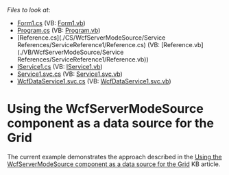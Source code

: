 <!-- default file list -->
*Files to look at*:

* [Form1.cs](./CS/WcfServerModeSource/Form1.cs) (VB: [Form1.vb](./VB/WcfServerModeSource/Form1.vb))
* [Program.cs](./CS/WcfServerModeSource/Program.cs) (VB: [Program.vb](./VB/WcfServerModeSource/Program.vb))
* [Reference.cs](./CS/WcfServerModeSource/Service References/ServiceReference1/Reference.cs) (VB: [Reference.vb](./VB/WcfServerModeSource/Service References/ServiceReference1/Reference.vb))
* [IService1.cs](./CS/WcfService1/IService1.cs) (VB: [IService1.vb](./VB/WcfService1/IService1.vb))
* [Service1.svc.cs](./CS/WcfService1/Service1.svc.cs) (VB: [Service1.svc.vb](./VB/WcfService1/Service1.svc.vb))
* [WcfDataService1.svc.cs](./CS/WcfService1/WcfDataService1.svc.cs) (VB: [WcfDataService1.svc.vb](./VB/WcfService1/WcfDataService1.svc.vb))
<!-- default file list end -->
# Using the WcfServerModeSource component as a data source for the Grid


<p>The current example demonstrates the approach described in the <a href="https://www.devexpress.com/Support/Center/p/K18557">Using the WcfServerModeSource component as a data source for the Grid</a> KB article.</p>

<br/>


